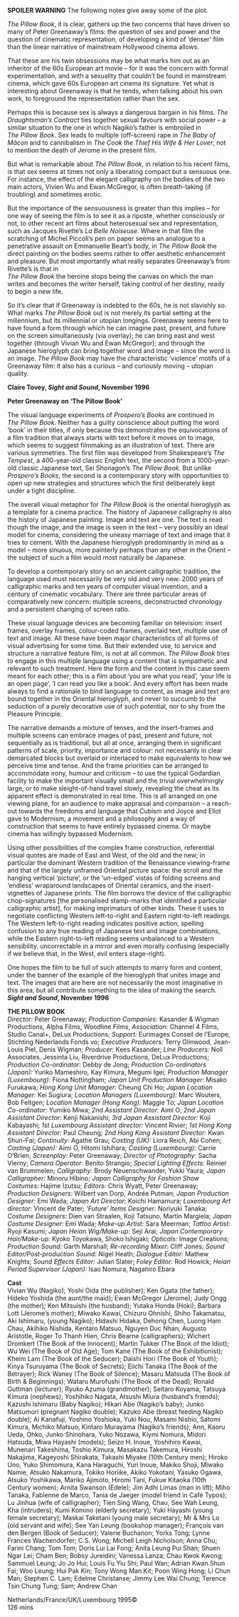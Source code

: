 

**SPOILER WARNING** The following notes give away some of the plot.

_The Pillow Book_, it is clear, gathers up the two concerns that have driven so many of Peter Greenaway’s films: the question of sex and power and the question of cinematic representation, of developing a kind of ‘denser’ film than the linear narrative of mainstream Hollywood cinema allows.

That these are his twin obsessions may be what marks him out as an inheritor of the 60s European art movie – for it was the concern with formal experimentation, and with a sexuality that couldn’t be found in mainstream cinema, which gave 60s European art cinema its signature. Yet what is interesting about Greenaway is that he tends, when talking about his own work, to foreground the representation rather than the sex.

Perhaps this is because sex is always a dangerous bargain in his films.  _The Draughtsman’s Contract_ ties together sexual favours with social power – a similar situation to the one in which Nagiko’s father is embroiled in  
_The Pillow Book_. Sex leads to multiple (off-screen) rape in _The Baby of Mâcon_ and to cannibalism in _The Cook the Thief His Wife & Her Lover_, not to mention the death of Jerome in the present film.

But what is remarkable about _The Pillow Book_, in relation to his recent films, is that sex seems at times not only a liberating compact but a sensuous one. For instance, the effect of the elegant calligraphy on the bodies of the two main actors, Vivien Wu and Ewan McGregor, is often breath-taking  (if troubling) and sometimes erotic.

But the importance of the sensuousness is greater than this implies – for one way of seeing the film is to see it as a riposte, whether consciously or not, to other recent art films about heterosexual sex and representation, such as Jacques Rivette’s _La Belle Noiseuse_. Where in that film the scratching of Michel Piccoli’s pen on paper seems an analogue to a penetrative assault on Emmanuelle Beart’s body, in _The Pillow Book_ the direct painting on the bodies seems rather to offer aesthetic enhancement and pleasure. But most importantly what really separates Greenaway’s from Rivette’s is that in  
_The Pillow Book_ the heroine stops being the canvas on which the man writes and becomes the writer herself, taking control of her destiny, ready to begin a new life.

So it’s clear that if Greenaway is indebted to the 60s, he is not slavishly so. What marks _The Pillow Book_ out is not merely its partial setting at the millennium, but its millennial or utopian longings. Greenaway seems here to have found a form through which he can imagine past, present, and future on the screen simultaneously (via overlay); he can bring east and west together (through Vivian Wu and Ewan McGregor); and through the Japanese hieroglyph can bring together word and image – since the word is an image. _The Pillow Book_ may have the characteristic ‘violence’ motifs of a Greenaway film: it also has a curious – and curiously moving – utopian quality.

**Claire Tovey, _Sight and Sound_, November 1996**

**Peter Greenaway on ‘The Pillow Book’**

The visual language experiments of _Prospero’s Books_ are continued in  
_The Pillow Book_. Neither has a guilty conscience about putting the word ‘book’ in their titles, if only because this demonstrates the equivocations of a film tradition that always starts with text before it moves on to image, which seems to suggest filmmaking as an illustration of text. There are various symmetries. The first film was developed from Shakespeare’s _The Tempest_, a 400-year-old classic English text, the second from a 1000-year-old classic Japanese text, Sei Shonagon’s _The Pillow Book_. But unlike _Prospero’s Books_, the second is a contemporary story with opportunities to open up new strategies and structures which the first deliberately kept under a tight discipline.

The overall visual metaphor for _The Pillow Book_ is the oriental hieroglyph as a template for a cinema practice. The history of Japanese calligraphy is also the history of Japanese painting. Image and text are one. The text is read though the image, and the image is seen in the text – very possibly an ideal model for cinema, considering the uneasy marriage of text and image that it tries to cement. With the Japanese hieroglyph predominantly in mind as a model – more sinuous, more painterly perhaps than any other in the Orient – the subject of such a film would most naturally be Japanese.

To develop a contemporary story on an ancient calligraphic tradition, the language used must necessarily be very old and very new: 2000 years of calligraphic marks and ten years of computer visual invention, and a century of cinematic vocabulary. There are three particular areas of comparatively new concern: multiple screens, deconstructed chronology and a persistent changing of screen ratio.

These visual language devices are becoming familiar on television: insert frames, overlay frames, colour-coded frames, overlaid text, multiple use of text and image. All these have been major characteristics of all forms of visual advertising for some time. But their extended use, to service and structure a narrative feature film, is not at all common. _The Pillow Book_ tries to engage in this multiple language using a content that is sympathetic and relevant to such treatment. Here the form and the content in this case seem meant for each other; this is a film about ‘you are what you read’, ‘your life is an open page’, ‘I can read you like a book’. And every effort has been made always to find a rationale to bind language to content, as image and text are bound together in the Oriental hieroglyph, and never to succumb to the seduction of a purely decorative use of such potential, nor to shy from the Pleasure Principle.

The narrative demands a mixture of tenses, and the insert-frames and multiple screens can embrace images of past, present and future, not sequentially as is traditional, but all at once, arranging them in significant patterns of scale, priority, importance and colour: not necessarily in clear demarcated blocks but overlaid or interlaced to make equivalents to how we perceive time and tense. And the frame priorities can be arranged to accommodate irony, humour and criticism – to use the typical Godardian facility to make the important visually small and the trivial overwhelmingly large, or to make sleight-of-hand travel slowly, revealing the cheat as its apparent effect is demonstrated in real time. This is all arranged on one viewing plane, for an audience to make appraisal and comparison – a reach-out towards the freedoms and language that Cubism and Joyce and Eliot gave to Modernism, a movement and a philosophy and a way of construction that seems to have entirely bypassed cinema. Or maybe cinema has willingly bypassed Modernism.

Using other possibilities of the complex frame construction, referential visual quotes are made of East and West, of the old and the new; in particular the dominant Western tradition of the Renaissance viewing-frame and that of the largely unframed Oriental picture space: the scroll and the hanging vertical ‘picture’, or the ‘un-edged’ vistas of folding screens and ‘endless’ wraparound landscapes of Oriental ceramics, and the insert-vignettes of Japanese prints. The film borrows the device of the calligraphic chop-signatures [the personalised stamp-marks that identified a particular calligraphic artist], for making imprimaturs of other kinds. These it uses to negotiate conflicting Western left-to-right and Eastern right-to-left readings. The Western left-to-right reading indicates positive action, spelling confusion to any true reading of Japanese text and image combinations, while the Eastern right-to-left reading seems unbalanced to a Western sensibility, uncorrectable in a mirror and even morally confusing (especially if we believe that, in the West, evil enters stage-right).

One hopes the film to be full of such attempts to marry form and content, under the banner of the example of the hieroglyph that unites image and text. The images that are here are not necessarily the most imaginative in this area, but all contribute something to the idea of making the search.  
**_Sight and Sound_, November 1996**

**THE PILLOW BOOK**  
_Director:_ Peter Greenaway; _Production Companies:_ Kasander & Wigman Productions, Alpha Films, Woodline Films, _Association:_ Channel 4 Films, Studio Canal+, DeLux Productions; _Support:_ Eurimages Conseil de l’Europe, Stichting Nederlands Fonds vo; _Executive Producers:_ Terry Glinwood, Jean-Louis Piel, Denis Wigman; _Producer:_ Kees Kasander; _Line Producers:_ Noll Associates, Jessinta Liu, Riverdrive Productions, DeLux Productions; _Production Co-ordinator:_ Debby de Jong; _Production Co-ordinators (Japan):_ Yuriko Mameshiro, Kay Kimura, Megumi Igei; _Production Manager (Luxembourg):_ Fiona Nottingham; _Japan Unit Production Manager:_ Misako Furukawa; _Hong Kong Unit Manager:_ Cheung Chi Ho; _Japan Location Manager:_ Kei Sugiura; _Location Managers (Luxembourg):_ Marc Wouters, Bob Feltgen; _Location Manager (Hong Kong):_ Maggie To; _Japan Location Co-ordinator:_ Yumiko Miwa; _2nd Assistant Director:_ Aimi O; _2nd Japan Assistant Director:_ Kenji Nakanishi; _3rd Japan Assistant Director:_ Koji Kabayashi; _1st Luxembourg Assistant director:_ Vincent Rivier; _1st Hong Kong Assistant Director:_ Paul Cheung; _2nd Hong Kong Assistant Director:_ Kwan Shun-Fai; _Continuity:_ Agathe Grau; _Casting (UK):_ Liora Reich, Abi Cohen; _Casting (Japan):_ Aimi O, Hitomi Ishihara; _Casting (Luxembourg):_ Carrie O’Brien; _Screenplay:_ Peter Greenaway; _Director of Photography:_ Sacha Vierny; _Camera Operator:_ Benito Strangio; _Special Lighting Effects:_ Reinier van Brummelen; _Calligraphy:_ Brody Neuenschwander, Yukki Yaura; _Japan Calligrapher:_ Minoru Hibino; _Japan Calligraphy for Fashion Show Costumes:_ Hajime Izutsu; _Editors:_ Chris Wyatt, Peter Greenaway; _Production Designers:_ Wilbert van Dorp, Andrée Putman; _Japan Production Designer:_ Emi Wada; _Japan Art Director:_ Koichi Hamamura; _Luxembourg Art director:_ Vincent de Pater; _‘Future’ Items Designer:_ Noriyuki Tanaka; _Costume Designers:_ Dien van Straalen, Koji Tatsuno, Martin Margiela; _Japan Costume Designer:_ Emi Wada; _Make-up Artist:_ Sara Meerman; _Tattoo Artist:_ Ryoji Kasumi; _Japan Heian Wig/Make-up:_ Seji Arai; _Japan Contemporary Hair/Make-up:_ Kyoko Toyokawa, Shoko Ishigaki; _Opticals:_ Image Creations; _Production Sound:_ Garth Marshall; _Re-recording Mixer:_ Cliff Jones; _Sound Editor/Post-production Sound:_ Nigel Heath; _Dialogue Editor:_ Mathew Knights; _Sound Effects Editor:_ Julian Slater; _Foley Editor:_ Rod Howick; _Heian Period Supervisor (Japan):_ Isao Nomura, Nagahiro Ebara  

**Cast**  
Vivian Wu (Nagiko); Yoshi Oida (the publisher); Ken Ogata (the father); Hideko Yoshida (the aunt/the maid); Ewan McGregor (Jerome); Judy Ongg (the mother); Ken Mitsuishi (the husband); Yutaka Honda (Hoki); Barbara Lott (Jerome’s mother); Miwako Kawai, Chizuru Ohnishi, Shiho Takamatsu, Aki Ishimaru, (young Nagiko); Hidashi Hidaka, Dehong Chen, Luong Ham Chau, Akihiko Nishida, Kentaro Matsuo, Nguyen Duc Nhan, Augusto Aristotle, Roger To Thanh Hien, Chris Bearne (calligraphers); Wichert Dromkert (The Book of the Innocent); Martin Tukker (The Book of the Idiot); Wu Wei (The Book of Old Age); Tom Kane (The Book of the Exhibitionist); Kheim Lam (The Book of the Seducer); Daishi Hori (The Book of Youth); Kinya Tsuruyama (The Book of Secrets); Eiichi Tanaka (The Book of the Betrayer); Rick Waney (The Book of Silence); Masaru Matsuda (The Book of Birth & Beginnings); Wataru Murofushi (The Book of the Dead); Ronald Guttman (lecturer); Ryuko Azuma (grandmother); Seitaro Koyama, Tatsuya Kimura (nephews); Yoshihiko Nagata, Atsushi Miura (husband’s friends); Kazushi Ishimaru (Baby Nagiko); Hikari Abe (Nagiko’s baby); Junko Matsumori (pregnant Nagiko double); Kazuko Abe (breast feeding Nagiko double); Ai Kanafuji, Yoshino Yoshioka, Yuki Nou, Masami Nishio, Satomi Kimura, Michiko Matsuo, Kintaro Murayama (Nagiko’s friends); Ann, Kaoru Ueda, Ohko, Junko Shinohara, Yuko Nozawa, Kiymi Nomura, Midori Hatsuda, Miwa Hayashi (models); Seizo H. Inoue, Yoshihiro Kawai, Munenari Takeshima, Toshio Kimura, Masakazu Takemura, Hiroshi Nakajima, Kageyoshi Shirakata, Takashi Miyake (10th Century men); Hiroko Uno, Yuko Shimomura, Kana Haraguchi, Yuri Inoue, Makiko Shoji, Miwako Namie, Atsuko Nakamura, Tokiko Horiike, Akiko Yokotani, Yasuko Ogawa, Atsuko Yoshikawa, Mariko Ajimoto, Hiromi Tani, Fukue Kitaoka (10th Century women); Arnita Swanson (Edele); Jim Adhi Limas (man in lift); Miho Tanaka, Fabienne de Marco, Tania de Jaeger (model friend in Café Typos); Lu Jinhua (wife of calligrapher); Tien Sing Wang, Chau, See Wah Leung, Kha (intruders); Kumi Komino (elderly secretary); Yuki Hayashi (young female secretary); Maskai Taketani (young male secretary); Mr & Mrs Lo (old servant and wife); See Yan Leung (bookshop manager); François van den Bergen (Book of Seducer); Valerie Buchanon; Yorks Tong; Lynne Frances Wachendorfer; C.S. Wong; Michell Leigh Nicholson; Anna Chu; Farini Chang; Tom Tom; Doris Lui Lai Fong; Anita Leung Pui Shan; Shuen Ngar Lei; Cham Ben; Bobsy Jureidini; Vanessa Lanza; Chau Kwok Kwong; Sammuel Leung; Jo Jo Hui; Louis Fu Yiu Shi; Paul Wan; Adrian Kwan Shun Fai; Woo Leung; Hui Pak Kin; Tony Wong Man Kit; Poon Wing Hong; Li Chun Man; Stephen C. Lam; Edelme Christanse; Jimmy Lee Wai Chung; Terence Tsin Chung Tung; Sam; Andrew Chan

Netherlands/France/UK/Luxembourg 1995©  
126 mins  
<!--stackedit_data:
eyJoaXN0b3J5IjpbLTk3MjQ2MjE0XX0=
-->